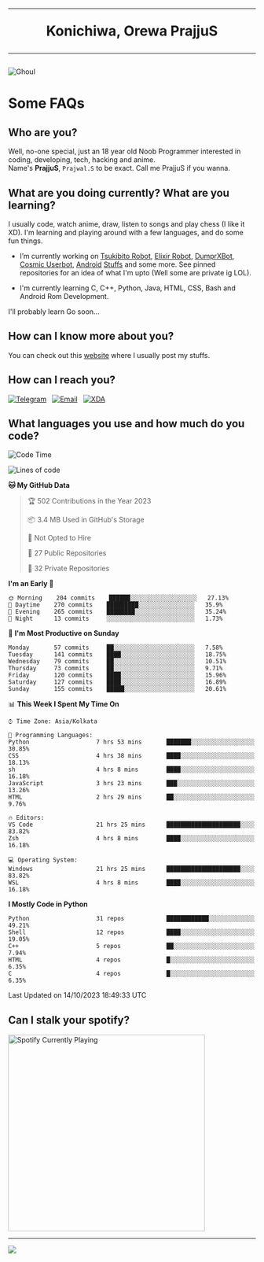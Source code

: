 <h1 align="center"><hr>Konichiwa, Orewa PrajjuS<hr></h1>


<img src="https://telegra.ph/file/6041d22c64479ee5ff802.jpg" alt="Ghoul"/>


<h1>Some FAQs</h1>


<h2>Who are you?</h2>

Well, no-one special, just an 18 year old Noob Programmer interested in coding, developing, tech, hacking and anime.
<br>
Name's <b>PrajjuS</b>, <code>Prajwal.S</code> to be exact. Call me PrajjuS if you wanna.


<h2>What are you doing currently? What are you learning?</h2>

I usually code, watch anime, draw, listen to songs and play chess (I like it XD). I'm learning and playing around with a few languages, and do some fun things.

- I’m currently working on <a href="Https://t.me/PrajjuSAssistantBot">Tsukibito Robot</a>, <a href="https://t.me/projectelixir_bot">Elixir Robot</a>, <a href="https://t.me/DumprXBot">DumprXBot</a>, <a href="https://github.com/SkyLab-Devs/CosmicUserbot">Cosmic Userbot</a>, <a href="https://github.com/Noob-OS">Android</a> <a href="https://github.com/PrajjuS/device_xiaomi_vince">Stuffs</a> and some more. See pinned repositories for an idea of what I'm upto (Well some are private ig LOL).

- I'm currently learning C, C++, Python, Java, HTML, CSS, Bash and Android Rom Development.

I'll probably learn Go soon...


<h2>How can I know more about you?</h2>

You can check out this <a href="https://prajjus.site">website</a> where I usually post my stuffs.


<h2>How can I reach you?</h2>

<a href="https://t.me/PrajjuS"><img src="https://img.shields.io/badge/PrajjuS-2CA5E0?style=flat-square&logo=telegram&logoColor=white" alt="Telegram"/></a>&nbsp;&nbsp;&nbsp;<a href="theprajjus@gmail.com"><img src="https://img.shields.io/badge/theprajjus@gmail.com-D14836?style=flat-square&logo=gmail&logoColor=white" alt="Email"/></a>&nbsp;&nbsp;&nbsp;<a href="https://forum.xda-developers.com/m/prajjus.10388799/"><img src="https://img.shields.io/badge/PrajjuS-F59714?style=flat-square&logo=xda-developers&logoColor=white" alt="XDA"/></a>


<h2>What languages you use and how much do you code?</h2>

<!--START_SECTION:waka-->
![Code Time](http://img.shields.io/badge/Code%20Time-453%20hrs%208%20mins-blue)

![Lines of code](https://img.shields.io/badge/From%20Hello%20World%20I%27ve%20Written-39%20Thousand%20lines%20of%20code-blue)

**🐱 My GitHub Data** 

> 🏆 502 Contributions in the Year 2023
 > 
> 📦 3.4 MB Used in GitHub's Storage 
 > 
> 🚫 Not Opted to Hire
 > 
> 📜 27 Public Repositories 
 > 
> 🔑 32 Private Repositories  
 > 
**I'm an Early 🐤** 

```text
🌞 Morning    204 commits    ██████░░░░░░░░░░░░░░░░░░░   27.13% 
🌆 Daytime    270 commits    █████████░░░░░░░░░░░░░░░░   35.9% 
🌃 Evening    265 commits    ████████░░░░░░░░░░░░░░░░░   35.24% 
🌙 Night      13 commits     ░░░░░░░░░░░░░░░░░░░░░░░░░   1.73%

```
📅 **I'm Most Productive on Sunday** 

```text
Monday       57 commits     ██░░░░░░░░░░░░░░░░░░░░░░░   7.58% 
Tuesday      141 commits    ████░░░░░░░░░░░░░░░░░░░░░   18.75% 
Wednesday    79 commits     ██░░░░░░░░░░░░░░░░░░░░░░░   10.51% 
Thursday     73 commits     ██░░░░░░░░░░░░░░░░░░░░░░░   9.71% 
Friday       120 commits    ████░░░░░░░░░░░░░░░░░░░░░   15.96% 
Saturday     127 commits    ████░░░░░░░░░░░░░░░░░░░░░   16.89% 
Sunday       155 commits    █████░░░░░░░░░░░░░░░░░░░░   20.61%

```


📊 **This Week I Spent My Time On** 

```text
⌚︎ Time Zone: Asia/Kolkata

💬 Programming Languages: 
Python                   7 hrs 53 mins       ███████░░░░░░░░░░░░░░░░░░   30.85% 
CSS                      4 hrs 38 mins       ████░░░░░░░░░░░░░░░░░░░░░   18.13% 
sh                       4 hrs 8 mins        ████░░░░░░░░░░░░░░░░░░░░░   16.18% 
JavaScript               3 hrs 23 mins       ███░░░░░░░░░░░░░░░░░░░░░░   13.26% 
HTML                     2 hrs 29 mins       ██░░░░░░░░░░░░░░░░░░░░░░░   9.76%

🔥 Editors: 
VS Code                  21 hrs 25 mins      █████████████████████░░░░   83.82% 
Zsh                      4 hrs 8 mins        ████░░░░░░░░░░░░░░░░░░░░░   16.18%

💻 Operating System: 
Windows                  21 hrs 25 mins      █████████████████████░░░░   83.82% 
WSL                      4 hrs 8 mins        ████░░░░░░░░░░░░░░░░░░░░░   16.18%

```

**I Mostly Code in Python** 

```text
Python                   31 repos            ████████████░░░░░░░░░░░░░   49.21% 
Shell                    12 repos            ████░░░░░░░░░░░░░░░░░░░░░   19.05% 
C++                      5 repos             ██░░░░░░░░░░░░░░░░░░░░░░░   7.94% 
HTML                     4 repos             █░░░░░░░░░░░░░░░░░░░░░░░░   6.35% 
C                        4 repos             █░░░░░░░░░░░░░░░░░░░░░░░░   6.35%

```



 Last Updated on 14/10/2023 18:49:33 UTC
<!--END_SECTION:waka-->


<h2>Can I stalk your spotify?</h2>

<a href="https://open.spotify.com/user/cotgk31v4nhw20gs5adb29jq5"><img src="https://spotify-readme-prajjus.vercel.app/api?theme=dark&rainbow=true" alt="Spotify Currently Playing" width="400px"/></a>


<hr>


<img src="https://komarev.com/ghpvc/?username=prajjus&label=Profile%20Views&color=000000&style=flat">
